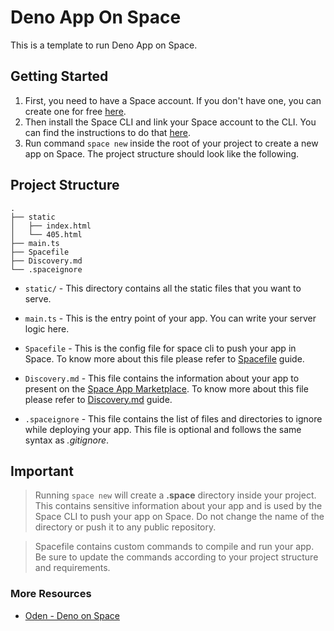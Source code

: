 # Deno App On Space
This is a template to run Deno App on Space.

## Getting Started
1. First, you need to have a Space account. If you don't have one, you can create one for free [here](https://deta.space/signup). 
2. Then install the Space CLI and link your Space account to the CLI. You can find the instructions to do that [here](https://deta.space/docs/en/basics/cli). 
3. Run command `space new` inside the root of your project to create a new app on Space. The project structure should look like the following.
   
## Project Structure
```
.
├── static
│   ├── index.html
│   └── 405.html
├── main.ts
├── Spacefile
├── Discovery.md
└── .spaceignore
```
- `static/` - This directory contains all the static files that you want to serve.
  
- `main.ts` - This is the entry point of your app. You can write your server logic here.
  
- `Spacefile` - This is the config file for space cli to push your app  in Space. To know more about this file please refer to [Spacefile](https://deta.space/docs/en/reference/spacefile#whats-the-spacefile) guide.

- `Discovery.md` - This file contains the information about your app to present on the [Space App Marketplace](https://deta.space/discovery). To know more about this file please refer to [Discovery.md](https://deta.space/docs/en/reference/discovery) guide.
  
- `.spaceignore` - This file contains the list of files and directories to ignore while deploying your app. This file is optional and follows the same syntax as *.gitignore*.

## Important
> Running `space new` will create a **.space** directory inside your project. This contains sensitive information about your app and is used by the Space CLI to push your app on Space. Do not change the name of the directory or push it to any public repository.

> Spacefile contains custom commands to compile and run your app. Be sure to update the commands according to your project structure and requirements.

###  More Resources
- [Oden - Deno on Space](https://github.com/abdelhai/oden)